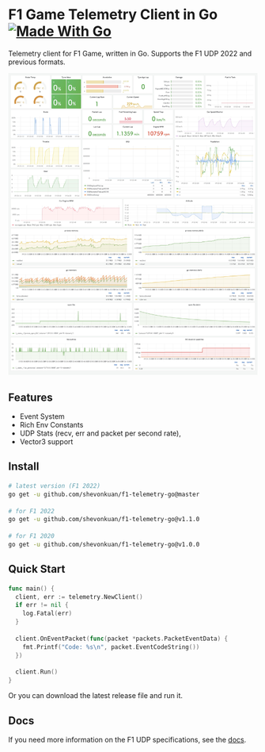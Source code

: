 # F1 Game Telemetry Client in Go [![Made With Go](https://img.shields.io/badge/Made%20with-Go-1f425f.svg?color=007EC6)](http://golang.org)

Telemetry client for F1 Game, written in Go. Supports the F1 UDP 2022 and previous formats.

![f1-telemetry-client](./dashboard.jpg)

## Features

- Event System
- Rich Env Constants
- UDP Stats (recv, err and packet per second rate),
- Vector3 support

## Install

```bash
# latest version (F1 2022)
go get -u github.com/shevonkuan/f1-telemetry-go@master

# for F1 2022
go get -u github.com/shevonkuan/f1-telemetry-go@v1.1.0

# for F1 2020
go get -u github.com/shevonkuan/f1-telemetry-go@v1.0.0
```

## Quick Start

```go
func main() {
  client, err := telemetry.NewClient()
  if err != nil {
	log.Fatal(err)
  }

  client.OnEventPacket(func(packet *packets.PacketEventData) {
  	fmt.Printf("Code: %s\n", packet.EventCodeString())
  })

  client.Run()
}
```
Or you can download the latest release file and run it.

## Docs

If you need more information on the F1 UDP specifications, see the [docs](/docs).
